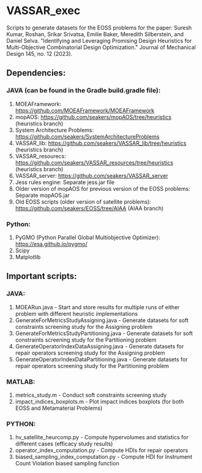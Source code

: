 # VASSAR_exec

Scripts to generate datasets for the EOSS problems for the paper: 
Suresh Kumar, Roshan, Srikar Srivatsa, Emilie Baker, Meredith Silberstein, and Daniel Selva. "Identifying and Leveraging Promising Design Heuristics for Multi-Objective Combinatorial Design Optimization." Journal of Mechanical Design 145, no. 12 (2023).

## Dependencies:
### JAVA (can be found in the Gradle build.gradle file):
1. MOEAFramework: https://github.com/MOEAFramework/MOEAFramework
2. mopAOS: https://github.com/seakers/mopAOS/tree/heuristics (heuristics branch)
3. System Architecture Problems: https://github.com/seakers/SystemArchitectureProblems
4. VASSAR_lib: https://github.com/seakers/VASSAR_lib/tree/heuristics (heuristics branch)
5. VASSAR_resourecs: https://github.com/seakers/VASSAR_resources/tree/heuristics (heuristics branch)
6. VASSAR_server: https://github.com/seakers/VASSAR_server
7. Jess rules engine: Separate jess.jar file
8. Older version of mopAOS for previous version of the EOSS problems: Separate mopAOS.jar
9. Old EOSS scripts (older version of satellite problems): https://github.com/seakers/EOSS/tree/AIAA (AIAA branch)

### Python:
1. PyGMO (Python Parallel Global Multiobjective Optimizer): https://esa.github.io/pygmo/
2. Scipy
3. Matplotlib

## Important scripts:
### JAVA:
1. MOEARun.java - Start and store results for multiple runs of either problem with different heuristic implementations
2. GenerateForMetricsStudyAssigning.java - Generate datasets for soft constraints screening study for the Assigning problem
3. GenerateForMetricsStudyPartitioning.java - Generate datasets for soft constraints screening study for the Partitioning problem
4. GenerateOperatorIndexDataAssigning.java - Generate datasets for repair operators screening study for the Assigning problem
5. GenerateOperatorIndexDataPartitioning.java - Generate datasets for repair operators screening study for the Partitioning problem

### MATLAB:
1. metrics_study.m - Conduct soft constraints screening study
2. impact_indices_boxplots.m - Plot impact indices boxplots (for both EOSS and Metamaterial Problems)

### PYTHON:
1. hv_satellite_heurcomp.py - Compute hypervolumes and statistics for different cases (efficacy study results)
2. operator_index_computation.py - Compute HDIs for repair operators 
3. biased_sampling_index_computation.py - Compute HDI for Instrument Count Violation biased sampling function
